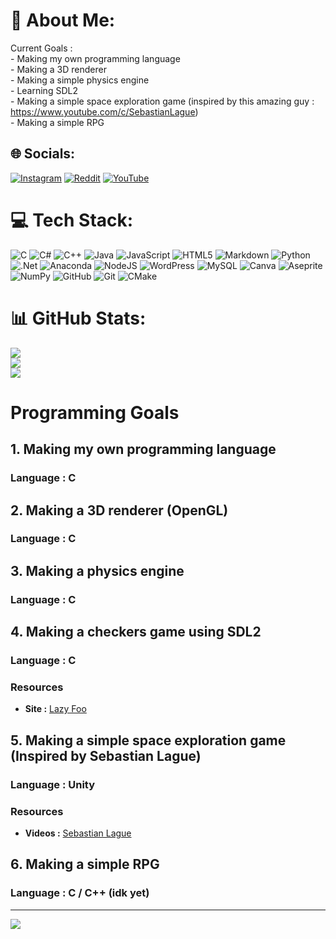 # 💫 About Me:
Current Goals :<br>- Making my own programming language<br>- Making a 3D renderer<br>- Making a simple physics engine<br>- Learning SDL2<br>- Making a simple space exploration game (inspired by this amazing guy : https://www.youtube.com/c/SebastianLague)<br>- Making a simple RPG


## 🌐 Socials:
[![Instagram](https://img.shields.io/badge/Instagram-%23E4405F.svg?logo=Instagram&logoColor=white)](https://instagram.com/gat_pcd) [![Reddit](https://img.shields.io/badge/Reddit-%23FF4500.svg?logo=Reddit&logoColor=white)](https://reddit.com/user/Gaxalco) [![YouTube](https://img.shields.io/badge/YouTube-%23FF0000.svg?logo=YouTube&logoColor=white)](https://youtube.com/@gaxalco) 

# 💻 Tech Stack:
![C](https://img.shields.io/badge/c-%2300599C.svg?style=for-the-badge&logo=c&logoColor=white) ![C#](https://img.shields.io/badge/c%23-%23239120.svg?style=for-the-badge&logo=csharp&logoColor=white) ![C++](https://img.shields.io/badge/c++-%2300599C.svg?style=for-the-badge&logo=c%2B%2B&logoColor=white) ![Java](https://img.shields.io/badge/java-%23ED8B00.svg?style=for-the-badge&logo=openjdk&logoColor=white) ![JavaScript](https://img.shields.io/badge/javascript-%23323330.svg?style=for-the-badge&logo=javascript&logoColor=%23F7DF1E) ![HTML5](https://img.shields.io/badge/html5-%23E34F26.svg?style=for-the-badge&logo=html5&logoColor=white) ![Markdown](https://img.shields.io/badge/markdown-%23000000.svg?style=for-the-badge&logo=markdown&logoColor=white) ![Python](https://img.shields.io/badge/python-3670A0?style=for-the-badge&logo=python&logoColor=ffdd54) ![.Net](https://img.shields.io/badge/.NET-5C2D91?style=for-the-badge&logo=.net&logoColor=white) ![Anaconda](https://img.shields.io/badge/Anaconda-%2344A833.svg?style=for-the-badge&logo=anaconda&logoColor=white) ![NodeJS](https://img.shields.io/badge/node.js-6DA55F?style=for-the-badge&logo=node.js&logoColor=white) ![WordPress](https://img.shields.io/badge/WordPress-%23117AC9.svg?style=for-the-badge&logo=WordPress&logoColor=white) ![MySQL](https://img.shields.io/badge/mysql-4479A1.svg?style=for-the-badge&logo=mysql&logoColor=white) ![Canva](https://img.shields.io/badge/Canva-%2300C4CC.svg?style=for-the-badge&logo=Canva&logoColor=white) ![Aseprite](https://img.shields.io/badge/Aseprite-FFFFFF?style=for-the-badge&logo=Aseprite&logoColor=#7D929E) ![NumPy](https://img.shields.io/badge/numpy-%23013243.svg?style=for-the-badge&logo=numpy&logoColor=white) ![GitHub](https://img.shields.io/badge/github-%23121011.svg?style=for-the-badge&logo=github&logoColor=white) ![Git](https://img.shields.io/badge/git-%23F05033.svg?style=for-the-badge&logo=git&logoColor=white) ![CMake](https://img.shields.io/badge/CMake-%23008FBA.svg?style=for-the-badge&logo=cmake&logoColor=white)
# 📊 GitHub Stats:
![](https://github-readme-stats.vercel.app/api?username=Gaxalco&theme=tokyonight&hide_border=false&include_all_commits=true&count_private=true)<br/>
![](https://github-readme-streak-stats.herokuapp.com/?user=Gaxalco&theme=tokyonight&hide_border=false)<br/>
![](https://github-readme-stats.vercel.app/api/top-langs/?username=Gaxalco&theme=tokyonight&hide_border=false&include_all_commits=true&count_private=true&layout=compact)

# Programming Goals

## 1. Making my own programming language
### Language : C

## 2. Making a 3D renderer (OpenGL)
### Language : C

## 3. Making a physics engine
### Language : C

## 4. Making a checkers game using SDL2
### Language : C
### Resources
- **Site :** [Lazy Foo](https://lazyfoo.net/tutorials/SDL/index.php#Hello%20SDL)

## 5. Making a simple space exploration game (Inspired by Sebastian Lague)
### Language : Unity
### Resources
- **Videos :** [Sebastian Lague](https://www.youtube.com/playlist?list=PLFt_AvWsXl0cSy8fQu3cFycsOzNjF31M1)

## 6. Making a simple RPG
### Language : C / C++ (idk yet)


---
[![](https://visitcount.itsvg.in/api?id=Gaxalco&icon=0&color=8)](https://visitcount.itsvg.in)

<!-- Proudly created with GPRM ( https://gprm.itsvg.in ) -->
